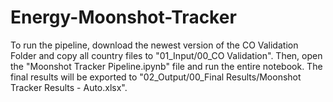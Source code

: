 # Energy-Moonshot-Tracker

To run the pipeline, download the newest version of the CO Validation Folder and copy all country files to "01_Input/00_CO Validation". Then, open the "Moonshot Tracker Pipeline.ipynb" file and run the entire notebook. The final results will be exported to "02_Output/00_Final Results/Moonshot Tracker Results - Auto.xlsx".
